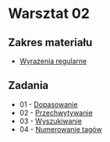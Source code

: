 # Warsztat 02

## Zakres materiału
* [Wyrażenia regularne](https://github.com/slimakuj/perl/blob/master/class02/lecture.md)

## Zadania
* 01 \- [Dopasowanie](https://github.com/slimakuj/perl/blob/master/class02/exercises/ex01-match.md)
* 02 \- [Przechwytywanie](https://github.com/slimakuj/perl/blob/master/class02/exercises/ex02-capture.md)
* 03 \- [Wyszukiwanie](https://github.com/slimakuj/perl/blob/master/class02/exercises/ex03-grep.md)
* 04 \- [Numerowanie tagów](https://github.com/slimakuj/perl/blob/master/class02/exercises/ex04-numbering.md)
